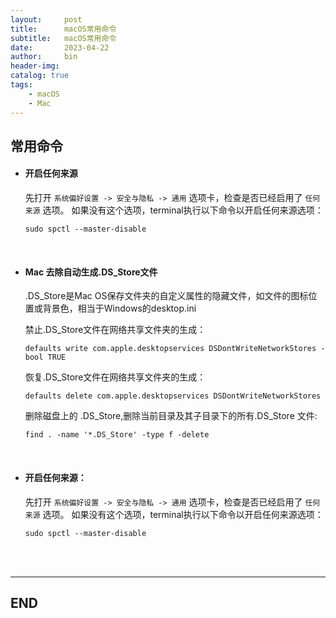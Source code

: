 ```yaml
---
layout:     post
title:      macOS常用命令
subtitle:   macOS常用命令
date:       2023-04-22
author:     bin
header-img: 
catalog: true
tags:
    - macOS
    - Mac
---
```


## 常用命令



- #### 开启任何来源

	先打开 `系统偏好设置 -> 安全与隐私 -> 通用` 选项卡，检查是否已经启用了 `任何来源` 选项。 如果没有这个选项，terminal执行以下命令以开启任何来源选项：
	```
	sudo spctl --master-disable
	```

<br>

- #### Mac 去除自动生成.DS_Store文件

  .DS_Store是Mac OS保存文件夹的自定义属性的隐藏文件，如文件的图标位置或背景色，相当于Windows的desktop.ini

  

  禁止.DS_Store文件在网络共享文件夹的生成：

  ```
  defaults write com.apple.desktopservices DSDontWriteNetworkStores -bool TRUE
  ```
  恢复.DS_Store文件在网络共享文件夹的生成：

  ```
  defaults delete com.apple.desktopservices DSDontWriteNetworkStores
  ```
  删除磁盘上的 .DS_Store,删除当前目录及其子目录下的所有.DS_Store 文件:

  ```
  find . -name '*.DS_Store' -type f -delete
  ```

<br>

- #### 开启任何来源：

  先打开 `系统偏好设置 -> 安全与隐私 -> 通用` 选项卡，检查是否已经启用了 `任何来源` 选项。 如果没有这个选项，terminal执行以下命令以开启任何来源选项：

  ```
  sudo spctl --master-disable
  ```













<br>

<br>


---

## END
